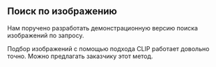 ## Поиск по изображению

Нам поручено разработать демонстрационную версию поиска изображений по запросу.

Подбор изображений с помощью подхода CLIP работает довольно точно. Можно предлагать заказчику этот метод.
